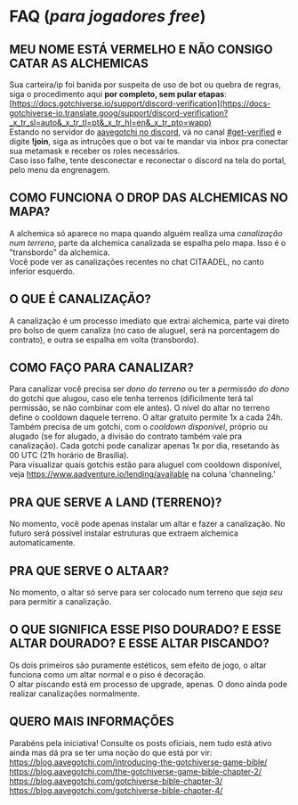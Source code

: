 # __FAQ__ (_para jogadores free_)

## MEU NOME ESTÁ VERMELHO E NÃO CONSIGO CATAR AS ALCHEMICAS  
Sua carteira/ip foi banida por suspeita de uso de bot ou quebra de regras, siga o procedimento aqui **por completo, sem pular etapas**: [https://docs.gotchiverse.io/support/discord-verification](https://docs-gotchiverse-io.translate.goog/support/discord-verification?_x_tr_sl=auto&_x_tr_tl=pt&_x_tr_hl=en&_x_tr_pto=wapp)  
Estando no servidor do [aavegotchi no discord](https://discord.gg/aavegotchi), vá no canal [#get-verified](https://discord.com/channels/732491344970383370/756915955774521485) e digite **!join**, siga as intruções que o bot vai te mandar via inbox pra conectar sua metamask e receber os roles necessários.  
Caso isso falhe, tente desconectar e reconectar o discord na tela do portal, pelo menu da engrenagem.


## COMO FUNCIONA O DROP DAS ALCHEMICAS NO MAPA?  
A alchemica só aparece no mapa quando alguém realiza uma _canalização num terreno_, parte da alchemica canalizada se espalha pelo mapa. Isso é o "transbordo" da alchemica.  
Você pode ver as canalizações recentes no chat CITAADEL, no canto inferior esquerdo.


## O QUE É CANALIZAÇÃO?  
A canalização é um processo imediato que extrai alchemica, parte vai direto pro bolso de quem canaliza (no caso de aluguel, será na porcentagem do contrato), e outra se espalha em volta (transbordo).


## COMO FAÇO PARA CANALIZAR?  
Para canalizar você precisa ser _dono do terreno_ ou ter a _permissão do dono_ do gotchi que alugou, caso ele tenha terrenos (dificilmente terá tal permissão, se não combinar com ele antes). O nível do altar no terreno define o cooldown daquele terreno. O altar gratuito permite 1x a cada 24h.  
Também precisa de um gotchi, com o _cooldown disponível_, próprio ou alugado (se for alugado, a divisão do contrato também vale pra canalização). Cada gotchi pode canalizar apenas 1x por dia, resetando às 00 UTC (21h horário de Brasília).  
Para visualizar quais gotchis estão para aluguel com cooldown disponível, veja https://www.aadventure.io/lending/available na coluna 'channeling.'


## PRA QUE SERVE A LAND (TERRENO)?  
No momento, você pode apenas instalar um altar e fazer a canalização. No futuro será possível instalar estruturas que extraem alchemica automaticamente.


## PRA QUE SERVE O ALTAAR?  
No momento, o altar só serve para ser colocado num terreno que _seja seu_ para permitir a canalização.


## O QUE SIGNIFICA ESSE PISO DOURADO? E ESSE ALTAR DOURADO? E ESSE ALTAR PISCANDO?  
Os dois primeiros são puramente estéticos, sem efeito de jogo, o altar funciona como um altar normal e o piso é decoração.  
O altar piscando está em processo de upgrade, apenas. O dono ainda pode realizar canalizações normalmente.


## QUERO MAIS INFORMAÇÕES  
Parabéns pela iniciativa! Consulte os posts oficiais, nem tudo está ativo ainda mas dá pra se ter uma noção do que está por vir:  
https://blog.aavegotchi.com/introducing-the-gotchiverse-game-bible/  
https://blog.aavegotchi.com/the-gotchiverse-game-bible-chapter-2/  
https://blog.aavegotchi.com/gotchiverse-bible-chapter-3/  
https://blog.aavegotchi.com/gotchiverse-bible-chapter-4/  
